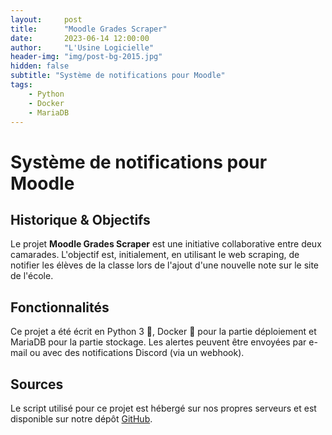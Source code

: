 ```yaml
---
layout:     post
title:      "Moodle Grades Scraper"
date:       2023-06-14 12:00:00
author:     "L'Usine Logicielle"
header-img: "img/post-bg-2015.jpg"
hidden: false
subtitle: "Système de notifications pour Moodle"
tags:
    - Python
    - Docker
    - MariaDB
---
```



# Système de notifications pour Moodle


## Historique & Objectifs

Le projet **Moodle Grades Scraper** est une initiative collaborative entre deux camarades. L'objectif est, initialement, en utilisant le web scraping, de notifier les élèves de la classe lors de l'ajout d'une nouvelle note sur le site de l'école. 


## Fonctionnalités

Ce projet a été écrit en Python 3 🐍, Docker 🐳 pour la partie déploiement et MariaDB pour la partie stockage. 
Les alertes peuvent être envoyées par e-mail ou avec des notifications Discord (via un webhook).


## Sources

Le script utilisé pour ce projet est hébergé sur nos propres serveurs et est disponible sur notre dépôt [GitHub](https://github.com/L-Usine-Logicielle/Moodle-Grades-Scraper).
